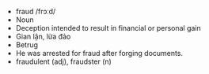 - fraud	/frɔːd/	
- Noun	
- Deception intended to result in financial or personal gain	
- Gian lận, lừa đảo	
- Betrug
- He was arrested for fraud after forging documents.
- fraudulent (adj), fraudster (n)